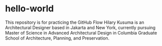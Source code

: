 # hello-world
This repository is for practicing the GitHub Flow
Hilary Kusuma is an Architectural Designer based in Jakarta and New York, currently pursuing Master of Science in Advanced Architectural Design in Columbia Graduate School of Architecture, Planning, and Preservation.
